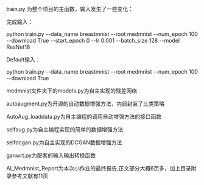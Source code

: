train.py 为整个项目的主函数，输入发生了一些变化：

完成输入：

python train.py --data_name breastmnist --root medmnist --num_epoch 100 --download True --start_epoch 0 --lr 0.001 --batch_size 128 --model ResNet18

Default输入：

python train.py --data_name breastmnist --root medmnist --num_epoch 100 --download True

medmnist文件夹下的models.py为自主实现的残差网络

autoaugment.py为开源的自动数据增强方法，内部封装了三类策略

AutoAug_loaddata.py为自主编程的调用自动增强方法的接口函数

selfaug.py为自主编程实现的简单的数据增强方法

selfdcgan.py为自主实现的DCGAN数据增强方法

ganwrt.py为配套的输入输出转换函数

AI_Medmnist_Report为本次小作业的最终报告,正文部分大概6页多，加上目录附录参考文献有11页
